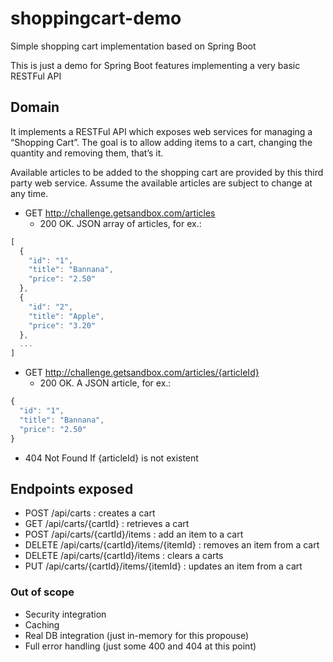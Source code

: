 # shoppingcart-demo
Simple shopping cart implementation based on Spring Boot

This is just a demo for Spring Boot features implementing a very basic RESTFul API

## Domain 
It implements a RESTFul API which exposes web services for managing a “Shopping Cart”. 
The goal is to allow adding items to a cart, changing the quantity and removing them, that’s it.

Available articles to be added to the shopping cart are provided by this third party web service.
Assume the available articles are subject to change at any time.

* GET  http://challenge.getsandbox.com/articles  
  *  200 OK. JSON array of articles, for ex.:
```javascript
[
  {
    "id": "1",
    "title": "Bannana",
    "price": "2.50"
  },
  {
    "id": "2",
    "title": "Apple",
    "price": "3.20"
  },
  ...
]
```

* GET http://challenge.getsandbox.com/articles/{articleId}  
  * 200 OK. A JSON article, for ex.:
```javascript
{
  "id": "1",
  "title": "Bannana",
  "price": "2.50"
}
```
  * 404 Not Found If {articleId} is not existent
  
  
## Endpoints exposed
* POST   /api/carts : creates a cart
* GET    /api/carts/{cartId} : retrieves a cart
* POST   /api/carts/{cartId}/items : add an item to a cart
* DELETE /api/carts/{cartId}/items/{itemId} : removes an item from a cart
* DELETE /api/carts/{cartId}/items : clears a carts
* PUT    /api/carts/{cartId}/items/{itemId} : updates an item from a cart 


### Out of scope
* Security integration
* Caching
* Real DB integration (just in-memory for this propouse)
* Full error handling (just some 400 and 404 at this point)
